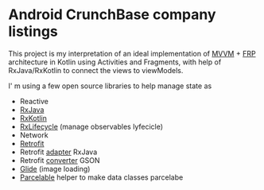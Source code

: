# Android CrunchBase company listings

This project is my interpretation of an ideal implementation of [MVVM](https://en.wikipedia.org/wiki/Model%E2%80%93view%E2%80%93viewmodel) + [FRP](https://en.wikipedia.org/wiki/Functional_reactive_programming) architecture in Kotlin using Activities and Fragments, with help of RxJava/RxKotlin to connect the views to viewModels.

I' m using a few open source libraries to help manage state as
 - Reactive
  - [RxJava](https://github.com/ReactiveX/RxJava)
  - [RxKotlin](https://github.com/ReactiveX/RxKotlin)
  - [RxLifecycle](https://github.com/trello/RxLifecycle) (manage observables lyfecicle)
 - Network
  - [Retrofit](https://github.com/square/retrofit)
  - Retrofit [adapter](https://github.com/square/retrofit/wiki/Call-Adapters) RxJava
  - Retrofit [converter](https://github.com/square/retrofit/wiki/Converters) GSON
  - [Glide](https://github.com/bumptech/glide) (image loading)
- [Parcelable](https://github.com/nsk-mironov/smuggler) helper to make data classes parcelabe

